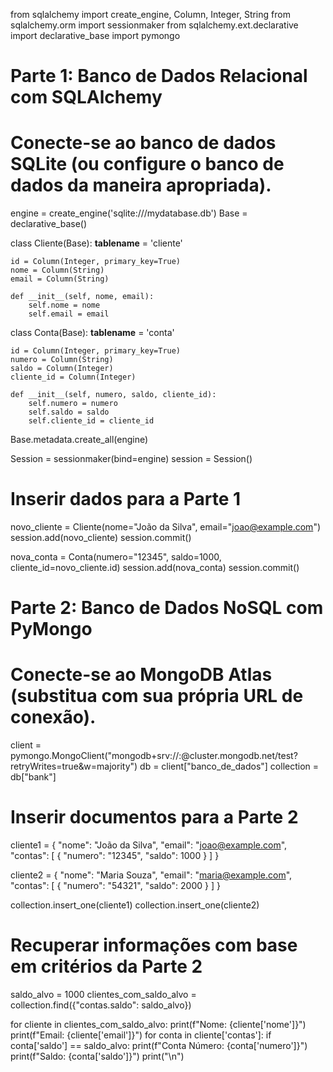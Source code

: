from sqlalchemy import create_engine, Column, Integer, String
from sqlalchemy.orm import sessionmaker
from sqlalchemy.ext.declarative import declarative_base
import pymongo

# Parte 1: Banco de Dados Relacional com SQLAlchemy

# Conecte-se ao banco de dados SQLite (ou configure o banco de dados da maneira apropriada).
engine = create_engine('sqlite:///mydatabase.db')
Base = declarative_base()

class Cliente(Base):
    __tablename__ = 'cliente'

    id = Column(Integer, primary_key=True)
    nome = Column(String)
    email = Column(String)

    def __init__(self, nome, email):
        self.nome = nome
        self.email = email

class Conta(Base):
    __tablename__ = 'conta'

    id = Column(Integer, primary_key=True)
    numero = Column(String)
    saldo = Column(Integer)
    cliente_id = Column(Integer)

    def __init__(self, numero, saldo, cliente_id):
        self.numero = numero
        self.saldo = saldo
        self.cliente_id = cliente_id

Base.metadata.create_all(engine)

Session = sessionmaker(bind=engine)
session = Session()

# Inserir dados para a Parte 1
novo_cliente = Cliente(nome="João da Silva", email="joao@example.com")
session.add(novo_cliente)
session.commit()

nova_conta = Conta(numero="12345", saldo=1000, cliente_id=novo_cliente.id)
session.add(nova_conta)
session.commit()

# Parte 2: Banco de Dados NoSQL com PyMongo

# Conecte-se ao MongoDB Atlas (substitua com sua própria URL de conexão).
client = pymongo.MongoClient("mongodb+srv://<username>:<password>@cluster.mongodb.net/test?retryWrites=true&w=majority")
db = client["banco_de_dados"]
collection = db["bank"]

# Inserir documentos para a Parte 2
cliente1 = {
    "nome": "João da Silva",
    "email": "joao@example.com",
    "contas": [
        {
            "numero": "12345",
            "saldo": 1000
        }
    ]
}

cliente2 = {
    "nome": "Maria Souza",
    "email": "maria@example.com",
    "contas": [
        {
            "numero": "54321",
            "saldo": 2000
        }
    ]
}

collection.insert_one(cliente1)
collection.insert_one(cliente2)

# Recuperar informações com base em critérios da Parte 2
saldo_alvo = 1000
clientes_com_saldo_alvo = collection.find({"contas.saldo": saldo_alvo})

for cliente in clientes_com_saldo_alvo:
    print(f"Nome: {cliente['nome']}")
    print(f"Email: {cliente['email']}")
    for conta in cliente['contas']:
        if conta['saldo'] == saldo_alvo:
            print(f"Conta Número: {conta['numero']}")
            print(f"Saldo: {conta['saldo']}")
            print("\n")
